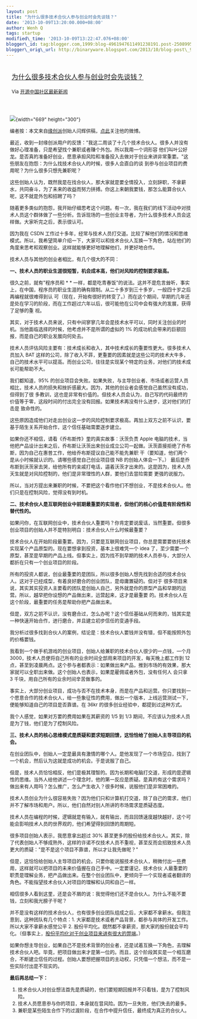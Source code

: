 ```yaml
--- 
layout: post 
title: "为什么很多技术合伙人参与创业时会先谈钱？" 
date: '2013-10-09T13:20:00.000+08:00' 
author: Wenh Q
tags: startup
modified\_time: '2013-10-09T13:22:47.076+08:00' 
blogger\_id: tag:blogger.com,1999:blog-4961947611491238191.post-2508995020508709977
blogger\_orig\_url: http://binaryware.blogspot.com/2013/10/blog-post\_9.html
---
```

<div style="margin: 10px; padding: 5px;">

<div style="font-size: 18px;">

[为什么很多技术合伙人参与创业时会先谈钱？](http://www.oschina.net/news/44879/technology-partners)

</div>

<div style="font-size: 13px;">

Via [开源中国社区最新新闻](http://www.oschina.net/?from=rss)

</div>

</div>

<div style="font-size: 13px; padding: 15px 0 10px 10px;">

![](http://static.oschina.net/uploads/img/201310/09075014_CHlF.jpg){width="669"
height="300"}

编者按：本文来自[缘创派](http://www.ycpai.com/)创始人闫辉供稿，[点此](http://weibo.com/chinayanhui?topnav=1&wvr=5&topsug=1)关注他的微博。

最近，收到一封缘创派用户的反馈："我这二周谈了十几个技术合伙人。很多人并没有做好心理准备，只是希望找个兼职或者赚个外包。所以我用一个词形容
他们叫叶公好龙。是否真的准备好创业，愿意承担风险和准备投入去做对于创业来讲非常重要。"这些朋友在抱怨：为什么找技术合伙人的时候，很多人会直白的谈
到参与创业项目的费用呢？为什么很多只想先兼职呢？

这些创始人认为，既然我是在找合伙人，那大家就是要全情投入，立刻辞职，不拿薪水，共同奋斗，为了未来的收益而努力拼搏。你这上来朝我要钱，那怎么能算合伙人呢，这不就是外包和招聘了吗？

随着更多类似的抱怨，我开始仔细思考这个问题。有一次，我在我们的线下活动中对技术人员这个群体做了一些分析。告诉现场的一些创业主导者，为什么很多技术人员会这样做。大家听完之后，表示很认可。

因为我在 CSDN
工作过十多年，经常与技术人员打交道。比较了解他们的情况和思维模式。所以，我希望简单介绍一下，大家可以和技术合伙人互换一下角色，站在他们的角度来思考和观察创业。这样就能够更好地理解他们，并更好地合作。

技术人员与其他的创业者相比，有几个很大的不同：

**一、技术人员的职业生涯很短暂，机会成本高，他们对风险的控制要求极高。**

很久之前，就有"程序员和 
*
*
一样，都是吃青春饭"的说法。这并不是危言耸听，事实上，在中国，程序员的职业生涯的确有限制。从二十多岁到三十多岁，一般四十岁之后再编程就很难得到认
可（现在，开始有很好的转变了。）而在这个期间，早期的几年还是处在学习的阶段，而在工作超过六年以后，很可能他在公司中会有强大的发展，获得了足够的重
视。

其实，对于技术人员来说，只有中间寥寥几年会是技术水平可以，同时关注创业的时机。当他面临选择的时候，他考虑并不是所谓的虚拟的
1% 的成功机会带来的巨额回报，而是自己的职业发展向何处去。

技术人员评估风险主要有：技术成长和收入，其中技术成长的重要性更大。很多技术人员加入
BAT
这样的公司，除了收入不菲，更重要的因素就是这些公司的技术大牛多，自己的技术水平可以提高。而创业公司，往往是实现某个特定的业务，对他们的技术成长可能帮助不大。

我们都知道，95%
的创业项目会失败。如果失败，与主导创业者、市场或者运营人员相比，技术人员的损失和挫折感最大。因为，其他的创业者会感觉自己虽然没有成功，但得到了很
多教训，这也是非常有价值的。但技术人员会认为，自己写的代码最终的价值等于零，这段时间的付出完全没有回报。如果技术再没有什么进步，这对他们的打击是
致命性的。

这些原因造成他们对走出创业这一步的风险控制要求极高。再加上双方之前不认识，要基于陌生关系开始合作，这个信任基础需要逐步建立。

如果你还不相信，请看《乔布斯传》里的真实故事：沃茨负责 Apple
电脑的技术，当他把产品设计出来之后，乔布斯让沃茨出来创业成立公司一起做。沃茨直接拒绝了乔布斯，因为自己在惠普工作，他给乔布斯提议自己能不能先兼职
干（要知道，他们两个是从小时候就认识的。请哪些感觉自己创业项目很 NB
的创始人体会一下。）
最后是乔布斯到沃茨家去哭，给他所有的亲戚打电话，逼着沃茨才出来的。这是因为，技术人员天生就是对风险控制的，他们是非常理性的人群，要他们去冒险需要
更强的说服力。

所以，当对方提出来兼职的时候，不要把这个看作他们不想创业，不是技术合伙人。他们只是在控制风险，觉得没有到时机。

**二、技术合伙人是互联网创业中前期最重要的实现者，但他们的核心价值是有阶段性和替代性的。**

如果问你，在互联网创业中，技术合伙人重要吗？你肯定要说废话，当然重要。但很多创业项目的创始人并不是特别明白：技术合伙人什么时候最重要？

技术合伙人在开始阶段最重要。因为，只要是互联网创业项目，你总是需要要依托技术实现某个产品原型的。现在要想拿到投资，基本上很难凭一个
idea
了，至少需要一个原型，甚至是早期的产品上线。但事实上，因为找不到早期的技术人员参与，大部分人都折在只有一个创业项目的阶段。

所有的投资人都说，创业最重要的是团队，所以很多创始人想先找到合适的技术合伙人。这对于已经成型，有着良好磨合的创业团队，是毋庸置疑的。但对于
很多项目来说，其实其实投资人主要看的团队是创始人自己，另外就是你的原型产品和早期的运营。所以，越早把你设想的产品做出来，运营起来，这才是最重要
的。技术合伙人在这个阶段，最重要的任务是帮助你把产品做出来。

但是，双方之前不认识，没有磨合过，怎么办呢？这个信任基础从何而来的，钱其实是一种快速开始合作，进行磨合，并且建立初步信任的变通手段。

我分析过很多找到合伙人的案例，结论是：技术合伙人要钱并没有错，但不能按照外包的价格要钱。

我看到一个做手机游戏的创业项目，创始人给兼职的技术合伙人很少的一点钱，一个月
3000，技术人员便将自己所有的业余时间全部用来项目的开发，每天晚上都工作到
12
点，甚至到凌晨两点。这个参与者都表示：如果做出来产品，推到市场的有效果，那大家就可以全职出来做。这个创始人也表示，如果是雇佣或者外包，没有任何人
会只拿 3 千块，用自己所有的业余时间辛苦做事的。

事实上，大部分创业项目，成功与否不在技术本身，而是在产品和运营。你只要找到一个愿意合作的技术合伙人，给一些象征性的费用，做出一个版本，上线运营测试一下，便能够知道自己的项目是否靠谱。在
36kr 的很多创业经验中，都提到过这种方式。

我个人感觉，如果对方要的费用如果在其薪资的 1/5 到 1/3
期间，不应该认为技术人员是为了钱，他们是为了控制风险。

**三、技术人员的核心思维模式是质疑和要求短期回馈，这恰恰给了创始人主导项目的机会。**

在创业团队中，创始人一定是最具有激情的哪个人。是他发现了一个市场空白，找到了一个机会，然后认为这就是成功的机会。于是说服了自己。

但是，技术人员恰恰相反，他们是极其理智的。因为长期和电脑打交道，形成的是逻辑性的思维。当外人给他讲述一个理念时，他的第一反应是质疑。是真的有这个需求吗？做出来有人用吗？怎么推广，怎么产生收入？很多时候，说服他们是非常困难的。

技术人员创业为什么很容易失败？因为他们只和计算机打交道，除了自己的需求，他们并不了解市场和用户。所以，他们自然对别人所讲的市场需求是质疑态度。

技术人员在编程的时候，逻辑就是有输入，就有输出，而且回馈速度越快越好，这个可能会影响技术人员的世界观的，他们希望得到回馈的周期短。

很多项目创始人表示，我愿意拿出超过 30%
甚至更多的股份给技术合伙人。其实，除了代表创始人不够成熟外，这样的许诺不仅技术人员不重视，甚至反而会招致技术人员更大的质疑："是不是这个项目不靠谱，所以才让我先做呢？"

但是，这恰恰给创始人主导项目的机会。只要你能说服技术合伙人，稍微付出一些费用，这样就可以把项目的未来价值握在自己手中。一定要谨记，技术合伙
人最重要的职责是理解业务，把产品做出来。在整个创业团队中，更倾向于一个实现者或者翻译的角色。不能指望技术合伙人对项目的理解和认同和自己一样。

相信很多人看到这里，还是会不屑的说：我觉得他们还不是合伙人。为什么不能不要钱，立刻和我光膀子干呢？

并不是没有这样的技术合伙人，也有很多创业团队组成之后，大家都不拿薪水。但我注意到，这种团队有几个特点：1.
大家都是技术或者产品背景，都参与具体的开发工作。所以大家不拿薪水感觉公平
2.
股份平均化。既然都不拿薪资，那大家的股份就会平均化。（但事实上，[股份平均化对于创业项目来讲有很大的弊端](http://www.36kr.com/p/23799.html)。）

如果你想主导创业，如果自己不是技术背景的创业者，还是试着互换一下角色，去理解技术合伙人吧。毕竟，把项目做出来才是第一位的。而且，这个阶段其实是一个相互磨合，不断建立信任的过程。创始人要想把握项目的主动权，只凭借一个想法，而不是一些实际付出是不现实的。

**最后再总结一下：**

1.  技术合伙人对创业想法首先是质疑的，他们要短期回报并不只看钱，是为了控制风险。
2.  技术人员愿意参与你的项目，本身就在冒风险。因为一旦失败，他们失去的最多。
3.  兼职是某些陌生合作下的过渡阶段，在合作中提升信任，最终成为真正的合伙人。

</div>

